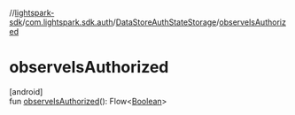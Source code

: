 //[lightspark-sdk](../../../index.md)/[com.lightspark.sdk.auth](../index.md)/[DataStoreAuthStateStorage](index.md)/[observeIsAuthorized](observe-is-authorized.md)

# observeIsAuthorized

[android]\
fun [observeIsAuthorized](observe-is-authorized.md)(): Flow&lt;[Boolean](https://kotlinlang.org/api/latest/jvm/stdlib/kotlin/-boolean/index.html)&gt;
